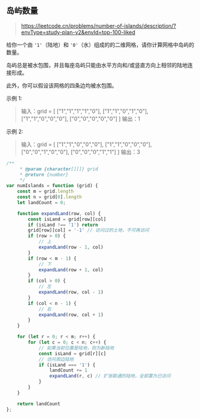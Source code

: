 ## 岛屿数量
> https://leetcode.cn/problems/number-of-islands/description/?envType=study-plan-v2&envId=top-100-liked

给你一个由 `'1'`（陆地）和 `'0'`（水）组成的的二维网格，请你计算网格中岛屿的数量。

岛屿总是被水包围，并且每座岛屿只能由水平方向和/或竖直方向上相邻的陆地连接形成。

此外，你可以假设该网格的四条边均被水包围。

示例 1:
> 输入：grid = [
  ["1","1","1","1","0"],
  ["1","1","0","1","0"],
  ["1","1","0","0","0"],
  ["0","0","0","0","0"]
]
输出：1

示例 2:
> 输入：grid = [
  ["1","1","0","0","0"],
  ["1","1","0","0","0"],
  ["0","0","1","0","0"],
  ["0","0","0","1","1"]
]
输出：3


```javascript
/**
     * @param {character[][]} grid
     * @return {number}
     */
var numIslands = function (grid) {
    const m = grid.length
    const n = grid[0].length
    let landCount = 0;

    function expandLand(row, col) {
        const isLand = grid[row][col]
        if (isLand !== '1') return
        grid[row][col] = '-1' // 访问过的土地，不可再访问
        if (row > 0) {
            // 上
            expandLand(row - 1, col)
        }
        if (row < m - 1) {
            // 下
            expandLand(row + 1, col)
        }
        if (col > 0) {
            // 左
            expandLand(row, col - 1)
        }
        if (col < n - 1) {
            // 右
            expandLand(row, col + 1)
        }
    }

    for (let r = 0; r < m; r++) {
        for (let c = 0; c < n; c++) {
            // 如果当前位置是陆地，则为新陆地
            const isLand = grid[r][c]
            // 访问周边陆地
            if (isLand === '1') {
                landCount += 1
                expandLand(r, c) // 扩张联通的陆地，全部置为已访问
            }
        }
    }

    return landCount
};
```